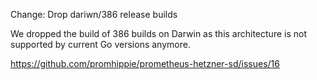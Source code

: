 Change: Drop dariwn/386 release builds

We dropped the build of 386 builds on Darwin as this architecture is not
supported by current Go versions anymore.

https://github.com/promhippie/prometheus-hetzner-sd/issues/16
